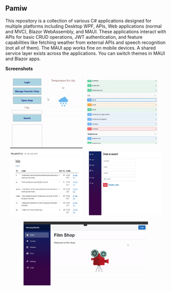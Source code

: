 ## Pamiw

This repository is a collection of various C# applications designed for multiple platforms including Desktop WPF, APIs, Web applications (normal and MVC), Blazor WebAssembly, and MAUI. These applications interact with APIs for basic CRUD operations, JWT authentication, and feature capabilities like fetching weather from external APIs and speech recognition (not all of them). The MAUI app works fine on mobile devices. A shared service layer exists across the applications. You can switch themes in MAUI and Blazor apps.

**Screenshots**

<div style="display: flex; flex-direction: column; align-items: center; justify-content: center;">
  <div style="flex-grow: 1; display: flex; justify-content: center; align-items: center;">
    <img src="imgs/desktop.gif" alt="Desktop app" style="width: 45%; height: 100px margin: 10px;">
    <img src="imgs/apiSwagger.jpg" alt="Api Swagger" style="width: 45%; height: 200px; margin: 10px;">
  </div>
  <div style="flex-grow: 1; display: flex; justify-content: center; align-items: center;">
    <img src="imgs/webMVC.jpg" alt="Web MVC" style="width: 45%; height: 200px; margin: 10px;">
    <img src="imgs/blazorWebAsm.jpg" alt="Blazor Wasm" style="width: 45%; height: 200px; margin: 10px;">
  </div>
  <div style="flex-grow: 1; display: flex; justify-content: center; align-items: center;">
    <img src="imgs/mobileMaui.gif" alt="Mobile MAUI" style="height: 200px; margin: 10px;">
  </div>
</div>
